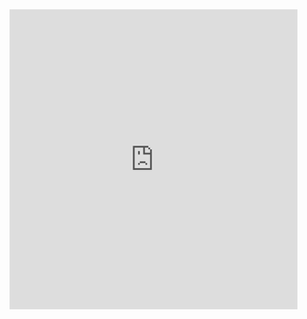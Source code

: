 <iframe
    id="igraph"
    scrolling="no"
    style="border:none;"
    seamless="seamless"
    src="https://csantana.github.io/PetFinder/genderChart.html"
    height="525"
    width="100%">
 </iframe>

